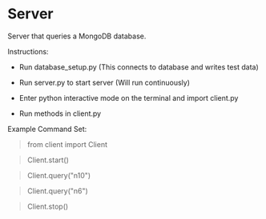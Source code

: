# Server
Server that queries a MongoDB database.

Instructions:

- Run database_setup.py
(This connects to database and writes test 
data)

- Run server.py to start server (Will run
  continuously)
  
- Enter python interactive mode on the
terminal and import client.py 
  
- Run methods in client.py

Example Command Set:

>from client import Client

>Client.start()

>Client.query("n10")

>Client.query("n6")

>Client.stop()

